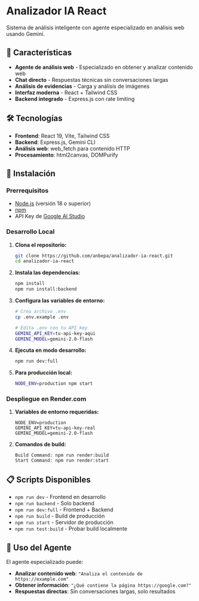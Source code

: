 # Analizador IA React

Sistema de análisis inteligente con agente especializado en análisis web usando Gemini.

## 🚀 Características

- **Agente de análisis web** - Especializado en obtener y analizar contenido web
- **Chat directo** - Respuestas técnicas sin conversaciones largas  
- **Análisis de evidencias** - Carga y análisis de imágenes
- **Interfaz moderna** - React + Tailwind CSS
- **Backend integrado** - Express.js con rate limiting

## 🛠️ Tecnologías

- **Frontend**: React 19, Vite, Tailwind CSS
- **Backend**: Express.js, Gemini CLI
- **Análisis web**: web_fetch para contenido HTTP
- **Procesamiento**: html2canvas, DOMPurify

## 🚀 Instalación

### Prerrequisitos

- [Node.js](https://nodejs.org/) (versión 18 o superior)
- [npm](https://www.npmjs.com/) 
- API Key de [Google AI Studio](https://aistudio.google.com/app/apikey)

### Desarrollo Local

1. **Clona el repositorio:**
   ```bash
   git clone https://github.com/anbepa/analizador-ia-react.git
   cd analizador-ia-react
   ```

2. **Instala las dependencias:**
   ```bash
   npm install
   npm run install:backend
   ```

3. **Configura las variables de entorno:**
   ```bash
   # Crea archivo .env
   cp .env.example .env
   
   # Edita .env con tu API key
   GEMINI_API_KEY=tu-api-key-aqui
   GEMINI_MODEL=gemini-2.0-flash
   ```

4. **Ejecuta en modo desarrollo:**
   ```bash
   npm run dev:full
   ```

5. **Para producción local:**
   ```bash
   NODE_ENV=production npm start
   ```

### Despliegue en Render.com

1. **Variables de entorno requeridas:**
   ```
   NODE_ENV=production
   GEMINI_API_KEY=tu-api-key-real
   GEMINI_MODEL=gemini-2.0-flash
   ```

2. **Comandos de build:**
   ```
   Build Command: npm run render:build
   Start Command: npm run render:start
   ```

## 📋 Scripts Disponibles

- `npm run dev` - Frontend en desarrollo
- `npm run backend` - Solo backend
- `npm run dev:full` - Frontend + Backend
- `npm run build` - Build de producción
- `npm run start` - Servidor de producción
- `npm run test:build` - Probar build localmente

## 🎯 Uso del Agente

El agente especializado puede:
- **Analizar contenido web**: `"Analiza el contenido de https://example.com"`
- **Obtener información**: `"¿Qué contiene la página https://google.com?"`
- **Respuestas directas**: Sin conversaciones largas, solo resultados
